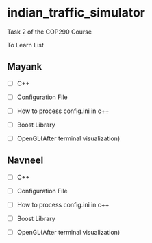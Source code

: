 # indian_traffic_simulator
Task 2 of the COP290 Course 

To Learn List

## Mayank
- [ ] C++
- [ ] Configuration File
- [ ] How to process config.ini in c++
- [ ] Boost Library
- [ ] OpenGL(After terminal visualization) 


## Navneel
- [ ] C++
- [ ] Configuration File
- [ ] How to process config.ini in c++
- [ ] Boost Library
- [ ] OpenGL(After terminal visualization) 


<!--To Do List-->

<!-- - [ ] --> 
